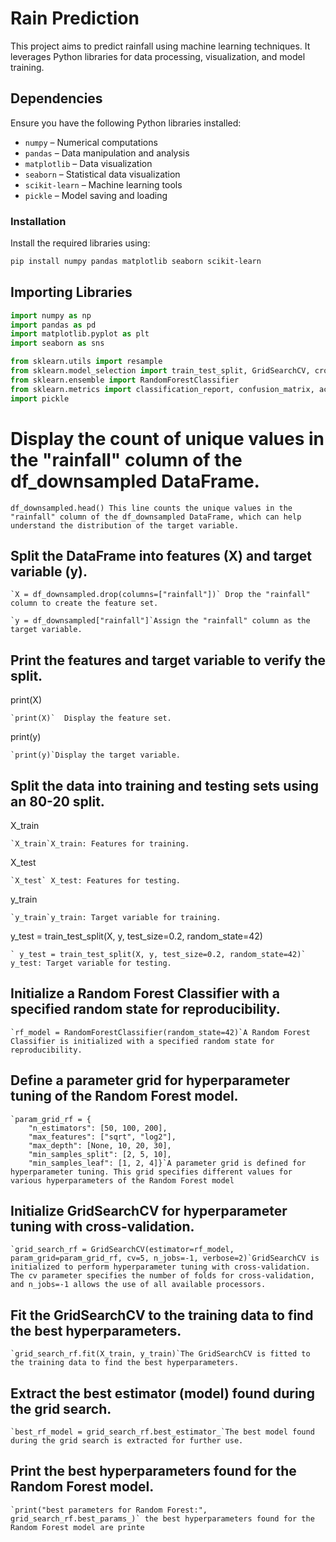 # Rain Prediction

This project aims to predict rainfall using machine learning techniques. It leverages Python libraries for data processing, visualization, and model training.

## Dependencies
Ensure you have the following Python libraries installed:

- `numpy` – Numerical computations
- `pandas` – Data manipulation and analysis
- `matplotlib` – Data visualization
- `seaborn` – Statistical data visualization
- `scikit-learn` – Machine learning tools
- `pickle` – Model saving and loading

### Installation
Install the required libraries using:
```bash
pip install numpy pandas matplotlib seaborn scikit-learn
```
## Importing Libraries
```python
import numpy as np  
import pandas as pd  
import matplotlib.pyplot as plt  
import seaborn as sns  

from sklearn.utils import resample  
from sklearn.model_selection import train_test_split, GridSearchCV, cross_val_score  
from sklearn.ensemble import RandomForestClassifier  
from sklearn.metrics import classification_report, confusion_matrix, accuracy_score  
import pickle  
```


# Display the count of unique values in the "rainfall" column of the df_downsampled DataFrame.


```
df_downsampled.head() This line counts the unique values in the "rainfall" column of the df_downsampled DataFrame, which can help understand the distribution of the target variable.
```
## Split the DataFrame into features (X) and target variable (y).


 
```
`X = df_downsampled.drop(columns=["rainfall"])` Drop the "rainfall" column to create the feature set. 
```
 

```
`y = df_downsampled["rainfall"]`Assign the "rainfall" column as the target variable.
 ``` 

## Print the features and target variable to verify the split.


print(X)
``` 
`print(X)`  Display the feature set.
```
  
print(y)
```
`print(y)`Display the target variable.
```

## Split the data into training and testing sets using an 80-20 split.

X_train
```
`X_train`X_train: Features for training.
```
 
X_test
```
`X_test` X_test: Features for testing.
```

 y_train
 ```
 `y_train`y_train: Target variable for training.
 ```
 y_test = train_test_split(X, y, test_size=0.2, random_state=42)
 ```
` y_test = train_test_split(X, y, test_size=0.2, random_state=42)` y_test: Target variable for testing.
```
  
 
## Initialize a Random Forest Classifier with a specified random state for reproducibility.


```
`rf_model = RandomForestClassifier(random_state=42)`A Random Forest Classifier is initialized with a specified random state for reproducibility.
```    

## Define a parameter grid for hyperparameter tuning of the Random Forest model.



```
`param_grid_rf = {
    "n_estimators": [50, 100, 200],
    "max_features": ["sqrt", "log2"],
    "max_depth": [None, 10, 20, 30],
    "min_samples_split": [2, 5, 10],
    "min_samples_leaf": [1, 2, 4]}`A parameter grid is defined for hyperparameter tuning. This grid specifies different values for various hyperparameters of the Random Forest model

```
## Initialize GridSearchCV for hyperparameter tuning with cross-validation.


```
`grid_search_rf = GridSearchCV(estimator=rf_model, param_grid=param_grid_rf, cv=5, n_jobs=-1, verbose=2)`GridSearchCV is initialized to perform hyperparameter tuning with cross-validation. The cv parameter specifies the number of folds for cross-validation, and n_jobs=-1 allows the use of all available processors.
```

## Fit the GridSearchCV to the training data to find the best hyperparameters.

```
`grid_search_rf.fit(X_train, y_train)`The GridSearchCV is fitted to the training data to find the best hyperparameters.
```

## Extract the best estimator (model) found during the grid search.


```
`best_rf_model = grid_search_rf.best_estimator_`The best model found during the grid search is extracted for further use.
```    

## Print the best hyperparameters found for the Random Forest model.


```
`print("best parameters for Random Forest:", grid_search_rf.best_params_)` the best hyperparameters found for the Random Forest model are printe
 ```   